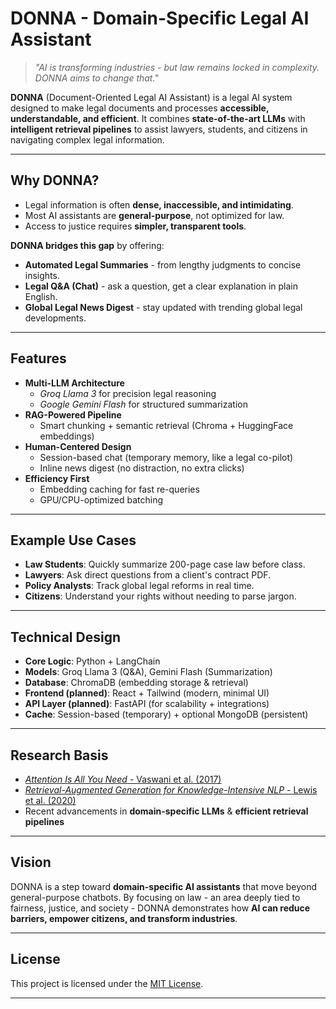 # DONNA - Domain-Specific Legal AI Assistant  

> *"AI is transforming industries - but law remains locked in complexity. DONNA aims to change that."*  

**DONNA** (Document-Oriented Legal AI Assistant) is a legal AI system designed to make legal documents and processes **accessible, understandable, and efficient**. It combines **state-of-the-art LLMs** with **intelligent retrieval pipelines** to assist lawyers, students, and citizens in navigating complex legal information.  

---

## Why DONNA?  

- Legal information is often **dense, inaccessible, and intimidating**.  
- Most AI assistants are **general-purpose**, not optimized for law.  
- Access to justice requires **simpler, transparent tools**.  

**DONNA bridges this gap** by offering:  

- **Automated Legal Summaries** - from lengthy judgments to concise insights.  
- **Legal Q&A (Chat)** - ask a question, get a clear explanation in plain English.  
- **Global Legal News Digest** - stay updated with trending global legal developments.  

---

## Features  

- **Multi-LLM Architecture**  
  - *Groq Llama 3* for precision legal reasoning  
  - *Google Gemini Flash* for structured summarization  
- **RAG-Powered Pipeline**  
  - Smart chunking + semantic retrieval (Chroma + HuggingFace embeddings)  
- **Human-Centered Design**  
  - Session-based chat (temporary memory, like a legal co-pilot)  
  - Inline news digest (no distraction, no extra clicks)  
- **Efficiency First**  
  - Embedding caching for fast re-queries  
  - GPU/CPU-optimized batching  

---

## Example Use Cases  

- **Law Students**: Quickly summarize 200-page case law before class.  
- **Lawyers**: Ask direct questions from a client's contract PDF.  
- **Policy Analysts**: Track global legal reforms in real time.  
- **Citizens**: Understand your rights without needing to parse jargon.  

---

## Technical Design  

- **Core Logic**: Python + LangChain  
- **Models**: Groq Llama 3 (Q&A), Gemini Flash (Summarization)  
- **Database**: ChromaDB (embedding storage & retrieval)  
- **Frontend (planned)**: React + Tailwind (modern, minimal UI)  
- **API Layer (planned)**: FastAPI (for scalability + integrations)  
- **Cache**: Session-based (temporary) + optional MongoDB (persistent)  

---

## Research Basis  

- [*Attention Is All You Need* - Vaswani et al. (2017)](https://arxiv.org/abs/1706.03762)  
- [*Retrieval-Augmented Generation for Knowledge-Intensive NLP* - Lewis et al. (2020)](https://arxiv.org/abs/2005.11401)  
- Recent advancements in **domain-specific LLMs** & **efficient retrieval pipelines**  

---

## Vision  

DONNA is a step toward **domain-specific AI assistants** that move beyond general-purpose chatbots. By focusing on law - an area deeply tied to fairness, justice, and society - DONNA demonstrates how **AI can reduce barriers, empower citizens, and transform industries**.  

---

## License  

This project is licensed under the [MIT License](LICENSE).  

---

